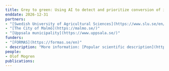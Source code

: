 ```yaml
---
title: Grey to green: Using AI to detect and prioritize conversion of impervious surfaces to multifunctional nature-based solutions
enddate: 2026-12-31
partners:
- "[Swedish University of Agricultural Sciences](https://www.slu.se/en/)"
- "[The City of Malmö](https://malmo.se/)"
- "[Uppsala municipality](https://www.uppsala.se/)"
funders:
- "[FORMAS](https://formas.se/en)"
- description: "More information: [Popular scientific description](https://www.ri.se/en/expertise-areas/projects/ai-support-for-transforming-surfaces-into-multifunctional-green-spaces)."
people:
- Olof Mogren
publications:
---
```

